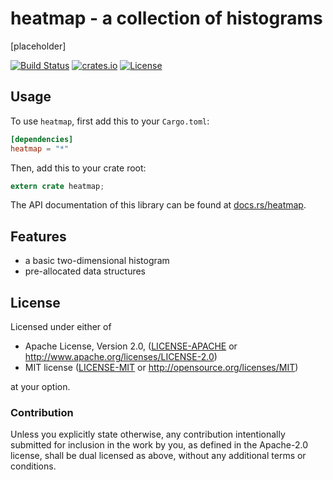 # heatmap - a collection of histograms

[placeholder]

[![Build Status](https://travis-ci.org/brayniac/heatmap.svg?branch=master)](https://travis-ci.org/brayniac/heatmap)
[![crates.io](http://meritbadge.herokuapp.com/heatmap)](https://crates.io/crates/heatmap)
[![License](http://img.shields.io/:license-mit-blue.svg)](http://doge.mit-license.org)

## Usage

To use `heatmap`, first add this to your `Cargo.toml`:

```toml
[dependencies]
heatmap = "*"
```

Then, add this to your crate root:

```rust
extern crate heatmap;
```

The API documentation of this library can be found at
[docs.rs/heatmap](https://docs.rs/heatmap/).

## Features

* a basic two-dimensional histogram
* pre-allocated data structures

## License

Licensed under either of

 * Apache License, Version 2.0, ([LICENSE-APACHE](LICENSE-APACHE) or http://www.apache.org/licenses/LICENSE-2.0)
 * MIT license ([LICENSE-MIT](LICENSE-MIT) or http://opensource.org/licenses/MIT)

at your option.

### Contribution

Unless you explicitly state otherwise, any contribution intentionally
submitted for inclusion in the work by you, as defined in the Apache-2.0
license, shall be dual licensed as above, without any additional terms or
conditions.
